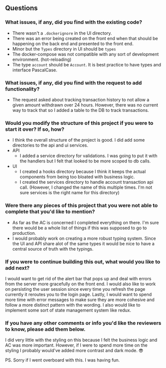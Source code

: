 ## Questions

### What issues, if any, did you find with the existing code?

- There wasn't a `.dockerignore` in the UI directory.
- There was an error being created on the front end when that should be happening on the back end and presented to the front end.
- Minor but the `Types` directory in UI should be `types`
- The docker-compose was not compatible with any sort of development environment. (hot-reloading)
- The type `account` should be `Account`. It is best practice to have types and interface PascalCase.

### What issues, if any, did you find with the request to add functionality?

- The request asked about tracking transaction history to not allow a given amount withdrawn over 24 hours. However, there was no current way to track that so I added a table to the DB to track transactions.

### Would you modify the structure of this project if you were to start it over? If so, how?

- I think the overall structure of the project is good. I did add some directories to the api and ui services.
- API
  - I added a service directory for validations. I was going to put it with the handlers but I felt that looked to be more scoped to db calls.
- UI
  - I created a hooks directory because I think it keeps the actual components from being too bloated with business logic.
  - I created the services directory to handle account transaction api call. (However, I changed the name of this multiple times. I'm not sure services is the right name for this directory)

### Were there any pieces of this project that you were not able to complete that you'd like to mention?

- As far as the AC is concerned I completed everything on there. I'm sure there would be a whole list of things if this was supposed to go to production.
- I would probably work on creating a more robust typing system. Since the UI and API share alot of the same types it would be nice to have a central source of truth with the typings.

### If you were to continue building this out, what would you like to add next?

I would want to get rid of the alert bar that pops up and deal with errors from the server more gracefully on the front end. I would also like to work on persisting the user session since every time you refresh the page currently it reroutes you to the login page. Lastly, I would want to spend more time with error messages to make sure they are more cohesive and follow a more distinct pattern with the wording. I also would like to implement some sort of state management system like redux.

### If you have any other comments or info you'd like the reviewers to know, please add them below.

I did very little with the styling on this because I felt the business logic and AC was more important. However, if I were to spend more time on the styling I probably would've added more contrast and dark mode. 😎

PS. Sorry if I went overboard with this. I was having fun.
